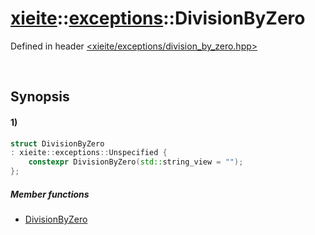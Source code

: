 # [xieite](../../xieite.md)\:\:[exceptions](../../exceptions.md)\:\:DivisionByZero
Defined in header [<xieite/exceptions/division_by_zero.hpp>](../../../include/xieite/exceptions/division_by_zero.hpp)

&nbsp;

## Synopsis
#### 1)
```cpp
struct DivisionByZero
: xieite::exceptions::Unspecified {
    constexpr DivisionByZero(std::string_view = "");
};
```
##### Member functions
- [DivisionByZero](./structures/division_by_zero/1/operators/constructor.md)
